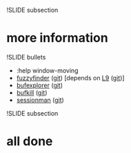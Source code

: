 !SLIDE subsection

# more information #

!SLIDE bullets

* :help window-moving
* [fuzzyfinder](http://www.vim.org/scripts/script.php?script_id=1984) ([git](https://github.com/vim-scripts/FuzzyFinder)) \[depends on [L9](http://www.vim.org/scripts/script.php?script_id=3252) ([git](https://github.com/vim-scripts/L9))\]
* [bufexplorer](http://www.vim.org/scripts/script.php?script_id=3252) ([git](https://github.com/vim-scripts/bufexplorer.zip))
* [bufkill](http://www.vim.org/scripts/script.php?script_id=1147) ([git](https://github.com/vim-scripts/bufkill.vim))
* [sessionman](http://www.vim.org/scripts/script.php?script_id=2010) ([git](https://github.com/vim-scripts/sessionman.vim))

!SLIDE subsection

# all done #
